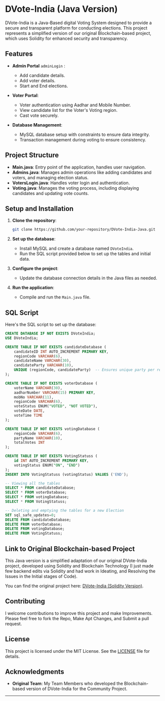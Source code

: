 
# DVote-India (Java Version)

DVote-India is a Java-Based digital Voting System designed to provide a secure and transparent platform for conducting elections. This project represents a simplified version of our original Blockchain-based project, which uses Solidity for enhanced security and transparency.

## Features

- **Admin Portal** ```adminLogin``` : 
  - Add candidate details.
  - Add voter details.
  - Start and End elections.

- **Voter Portal**:
  - Voter authentication using Aadhar and Mobile Number.
  - View candidate list for the Voter's Voting region.
  - Cast vote securely.

- **Database Management**:
  - MySQL database setup with constraints to ensure data integrity.
  - Transaction management during voting to ensure consistency.

## Project Structure

- **Main.java**: Entry point of the application, handles user navigation.
- **Admins.java**: Manages admin operations like adding candidates and voters, and managing election status.
- **VotersLogin.java**: Handles voter login and authentication.
- **Voting.java**: Manages the voting process, including displaying candidates and updating vote counts.

## Setup and Installation

1. **Clone the repository**:
   ```bash
   git clone https://github.com/your-repository/DVote-India-Java.git
   ```

2. **Set up the database**:
   - Install MySQL and create a database named `DVoteIndia`.
   - Run the SQL script provided below to set up the tables and initial data.

3. **Configure the project**:
   - Update the database connection details in the Java files as needed.

4. **Run the application**:
   - Compile and run the `Main.java` file.

## SQL Script

Here's the SQL script to set up the database:

```sql
CREATE DATABASE IF NOT EXISTS DVoteIndia;
USE DVoteIndia;

CREATE TABLE IF NOT EXISTS candidateDatabase (
    candidateID INT AUTO_INCREMENT PRIMARY KEY,
    regionCode VARCHAR(6),
    candidateName VARCHAR(30),
    candidateParty VARCHAR(10),
    UNIQUE (regionCode, candidateParty)  -- Ensures unique party per region
);

CREATE TABLE IF NOT EXISTS voterDatabase (
    voterName VARCHAR(30),
    aadharNumber VARCHAR(15) PRIMARY KEY,
    mobNo VARCHAR(11),
    regionCode VARCHAR(6),
    voteStatus ENUM("VOTED", "NOT VOTED"),
    voteDate DATE,
    voteTime TIME
);

CREATE TABLE IF NOT EXISTS votingDatabase (
    regionCode VARCHAR(6),
    partyName VARCHAR(10),
    totalVotes INT
);

CREATE TABLE IF NOT EXISTS VotingStatuss (
    id INT AUTO_INCREMENT PRIMARY KEY,
    votingStatus ENUM("ON", "END")
);
INSERT INTO VotingStatuss (votingStatus) VALUES ('END');

-- Viewing all the tables
SELECT * FROM candidateDatabase;
SELECT * FROM voterDatabase;
SELECT * FROM votingDatabase;
SELECT * FROM VotingStatuss;

-- Deleting and emptying the tables for a new Election
SET sql_safe_updates=0;
DELETE FROM candidateDatabase;
DELETE FROM voterDatabase;
DELETE FROM votingDatabase;
DELETE FROM VotingStatuss;
```

## Link to Original Blockchain-based Project

This Java version is a simplified adaptation of our original DVote-India project, developed using Solidity and Blockchain Technology (I just made few backend edits via Solidity and had work in Ideating, and Resolving the Issues in the Initial stages of Code).

You can find the original project here: [DVote-India (Solidity Version)](https://github.com/Th3C0d3Mast3r/DVote-India.git).

## Contributing

I welcome contributions to improve this project and make Improvements. Please feel free to fork the Repo, Make Apt Changes, and Submit a pull request.

## License

This project is licensed under the MIT License. See the [LICENSE](LICENSE) file for details.

## Acknowledgments

- **Original Team**: My Team Members who developed the Blockchain-based version of DVote-India for the Community Project.

---
